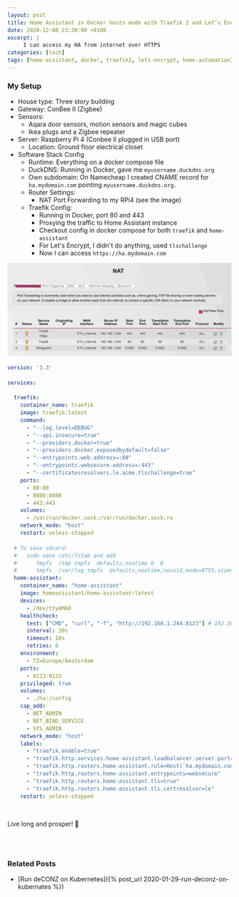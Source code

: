 ```yaml
---
layout: post
title: Home Assistant in Docker hosts mode with Traefik 2 and Let’s Encrypt: Working sample
date: 2020-12-08 23:30:00 +0100
excerpt: |
     I can access my HA from internet over HTTPS
categories: [tech]
tags: [home-assistant, docker, traefik2, lets-encrypt, home-automation]
---
```


### My Setup
- House type: Three story building
- Gateway: ConBee II (Zigbee)
- Sensors:
  - Aqara door sensors, motion sensors and magic cubes
  - Ikea plugs and a Zigbee repeater
- Server: Raspberry Pi 4 (Conbee II plugged in USB port)
  - Location: Ground floor electrical closet
- Software Stack Config
  - Runtime: Everything on a docker compose file
  - DuckDNS: Running in Docker, gave me `myusername.duckdns.org`
  - Own subdomain: On Namecheap I created CNAME record for `ha.mydomain.com` pointing `myusername.duckdns.org.`
  - Router Settings:
    - NAT Port Forwarding to my RPi4 (see the image)
  - Traefik Config:
    - Running in Docker, port 80 and 443
    - Proxying the traffic to Home Assistant instance
    - Checkout config in docker compose for both `traefik` and `home-assistant`
    - For Let's Encrypt, I didn't do anything, used `tlschallenge`
    - Now I can access `https://ha.mydomain.com`

![image](/assets/images/2020-12/router-port-forwarding.png)

```yaml
version: '3.3'

services:

  traefik:
    container_name: traefik
    image: traefik:latest
    command:
      - "--log.level=DEBUG"
      - "--api.insecure=true"
      - "--providers.docker=true"
      - "--providers.docker.exposedbydefault=false"
      - "--entrypoints.web.address=:80"
      - "--entrypoints.websecure.address=:443"
      - "--certificatesresolvers.le.acme.tlschallenge=true"
    ports:
      - 80:80
      - 8080:8080
      - 443:443
    volumes:
      - /var/run/docker.sock:/var/run/docker.sock:ro
    network_mode: "host"
    restart: unless-stopped

  # To save sdcard:
  #   sudo nano /etc/fstab and add
  #      tmpfs  /tmp tmpfs  defaults,noatime 0  0
  #      tmpfs  /var/log tmpfs  defaults,noatime,nosuid,mode=0755,size=100m  0  0
  home-assistant:
    container_name: "home-assistant"
    image: homeassistant/home-assistant:latest
    devices:
      - /dev/ttyAMA0 
    healthcheck:
      test: ["CMD", "curl", "-f", "http://192.168.1.244:8123"] # 192.168.1.244 is my HA ip
      interval: 30s
      timeout: 10s
      retries: 6
    environment:
      - TZ=Europe/Amsterdam
    ports:
      - 8123:8123
    privileged: true
    volumes:
      - ./ha:/config
    cap_add:
      - NET_ADMIN
      - NET_BIND_SERVICE
      - SYS_ADMIN
    network_mode: "host"
    labels:
      - "traefik.enable=true"
      - "traefik.http.services.home-assistant.loadbalancer.server.port=8123"
      - "traefik.http.routers.home-assistant.rule=Host(`ha.mydomain.com`)"
      - "traefik.http.routers.home-assistant.entrypoints=websecure"
      - "traefik.http.routers.home-assistant.tls=true"
      - "traefik.http.routers.home-assistant.tls.certresolver=le"
    restart: unless-stopped

```

<br/>

Live long and prosper! :vulcan_salute:

<br/>
<br/>

### Related Posts
- [Run deCONZ on Kubernetes]({% post_url 2020-01-29-run-deconz-on-kubernates %})

